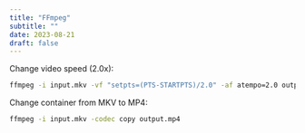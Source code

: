 ```yaml
---
title: "FFmpeg"
subtitle: ""
date: 2023-08-21
draft: false
---
```


Change video speed (2.0x):

```bash
ffmpeg -i input.mkv -vf "setpts=(PTS-STARTPTS)/2.0" -af atempo=2.0 output.mkv
```

Change container from MKV to MP4:

```bash
ffmpeg -i input.mkv -codec copy output.mp4
```
